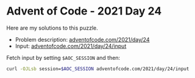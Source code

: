 # Advent of Code - 2021 Day 24
Here are my solutions to this puzzle.

* Problem description: [adventofcode.com/2021/day/24](https://adventofcode.com/2021/day/24)
* Input: [adventofcode.com/2021/day/24/input](https://adventofcode.com/2021/day/24/input)

Fetch input by setting `$AOC_SESSION` and then:
```bash
curl -OJLsb session=$AOC_SESSION adventofcode.com/2021/day/24/input
```

